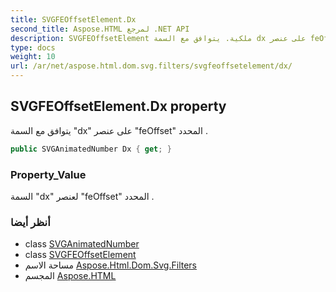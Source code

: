 ```yaml
---
title: SVGFEOffsetElement.Dx
second_title: Aspose.HTML لمرجع .NET API
description: SVGFEOffsetElement ملكية. يتوافق مع السمة dx على عنصر feOffset المحدد .
type: docs
weight: 10
url: /ar/net/aspose.html.dom.svg.filters/svgfeoffsetelement/dx/
---
```

## SVGFEOffsetElement.Dx property

يتوافق مع السمة "dx" على عنصر "feOffset" المحدد .

```csharp
public SVGAnimatedNumber Dx { get; }
```

### Property_Value

السمة "dx" لعنصر "feOffset" المحدد .

### أنظر أيضا

* class [SVGAnimatedNumber](../../../aspose.html.dom.svg.datatypes/svganimatednumber/)
* class [SVGFEOffsetElement](../)
* مساحة الاسم [Aspose.Html.Dom.Svg.Filters](../../svgfeoffsetelement/)
* المجسم [Aspose.HTML](../../../)


